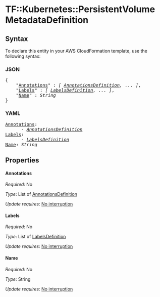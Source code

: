 # TF::Kubernetes::PersistentVolume MetadataDefinition

## Syntax

To declare this entity in your AWS CloudFormation template, use the following syntax:

### JSON

<pre>
{
    "<a href="#annotations" title="Annotations">Annotations</a>" : <i>[ <a href="annotationsdefinition.md">AnnotationsDefinition</a>, ... ]</i>,
    "<a href="#labels" title="Labels">Labels</a>" : <i>[ <a href="labelsdefinition.md">LabelsDefinition</a>, ... ]</i>,
    "<a href="#name" title="Name">Name</a>" : <i>String</i>
}
</pre>

### YAML

<pre>
<a href="#annotations" title="Annotations">Annotations</a>: <i>
      - <a href="annotationsdefinition.md">AnnotationsDefinition</a></i>
<a href="#labels" title="Labels">Labels</a>: <i>
      - <a href="labelsdefinition.md">LabelsDefinition</a></i>
<a href="#name" title="Name">Name</a>: <i>String</i>
</pre>

## Properties

#### Annotations

_Required_: No

_Type_: List of <a href="annotationsdefinition.md">AnnotationsDefinition</a>

_Update requires_: [No interruption](https://docs.aws.amazon.com/AWSCloudFormation/latest/UserGuide/using-cfn-updating-stacks-update-behaviors.html#update-no-interrupt)

#### Labels

_Required_: No

_Type_: List of <a href="labelsdefinition.md">LabelsDefinition</a>

_Update requires_: [No interruption](https://docs.aws.amazon.com/AWSCloudFormation/latest/UserGuide/using-cfn-updating-stacks-update-behaviors.html#update-no-interrupt)

#### Name

_Required_: No

_Type_: String

_Update requires_: [No interruption](https://docs.aws.amazon.com/AWSCloudFormation/latest/UserGuide/using-cfn-updating-stacks-update-behaviors.html#update-no-interrupt)

